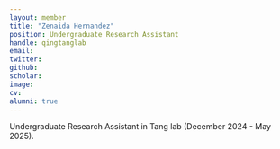 ```yaml
---
layout: member
title: "Zenaida Hernandez"
position: Undergraduate Research Assistant
handle: qingtanglab
email: 
twitter:
github: 
scholar: 
image: 
cv: 
alumni: true
---
```


Undergraduate Research Assistant in Tang lab (December 2024 - May 2025).



